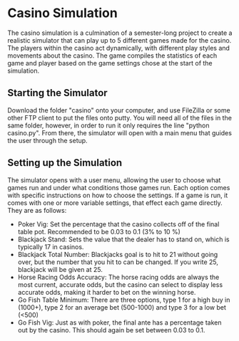 # Casino Simulation


The casino simulation is a culmination of a semester-long project to create a realistic simulator that can play up to 5 different games made for the casino. The players within the casino act dynamically, with different play styles and movements about the casino. The game compiles the statistics of each game and player based on the game settings chose at the start of the simulation.

## Starting the Simulator

Download the folder "casino" onto your computer, and use FileZilla or some other FTP client to put the files onto putty. You will need all of the files in the same folder, however, in order to run it only requires the line "python casino.py". From there, the simulator will open with a main menu that guides the user through the setup.

## Setting up the Simulation

The simulator opens with a user menu, allowing the user to choose what games run and under what conditions those games run. Each option comes with specific instructions on how to choose the settings. If a game is run, it comes with one or more variable settings, that effect each game directly. They are as follows:

 - Poker Vig: Set the percentage that the casino collects off of the final table pot. Recommended to be 0.03 to 0.1 (3% to 10 %)
 - Blackjack Stand: Sets the value that the dealer has to stand on, which is typically 17 in casinos.
 - Blackjack Total Number: Blackjacks goal is to hit to 21 without going over, but the number that you hit to can be changed. If you write 25, blackjack will be given at 25.
 - Horse Racing Odds Accuracy: The horse racing odds are always the most current, accurate odds, but the casino can select to display less accurate odds, making it harder to bet on the winning horse.
 - Go Fish Table Minimum: There are three options, type 1 for a high buy in (1000+), type 2 for an average bet (500-1000) and type 3 for a low bet (<500)
 - Go Fish Vig: Just as with poker, the final ante has a percentage taken out by the casino. This should again be set between 0.03 to 0.1.
 


